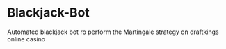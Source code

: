 # Blackjack-Bot
Automated blackjack bot ro perform the Martingale strategy on draftkings online casino

